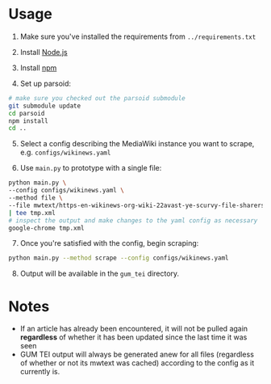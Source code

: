 # Usage
1. Make sure you've installed the requirements from `../requirements.txt`

2. Install [Node.js](https://nodejs.org/en/)

3. Install [npm](https://docs.npmjs.com/cli/install)

4. Set up parsoid:

```sh
# make sure you checked out the parsoid submodule
git submodule update
cd parsoid
npm install
cd ..
```

5. Select a config describing the MediaWiki instance you want to scrape, e.g. `configs/wikinews.yaml`

6. Use `main.py` to prototype with a single file:

```sh
python main.py \
--config configs/wikinews.yaml \
--method file \
--file mwtext/https-en-wikinews-org-wiki-22avast-ye-scurvy-file-sharers-21-22-3a-interview-with-swedish-pirate-party-leader-rickard-falkvinge_3911634  \
| tee tmp.xml
# inspect the output and make changes to the yaml config as necessary
google-chrome tmp.xml
```

7. Once you're satisfied with the config, begin scraping:

```sh
python main.py --method scrape --config configs/wikinews.yaml
```

8. Output will be available in the `gum_tei` directory.

# Notes
- If an article has already been encountered, it will not be pulled again **regardless** of whether it has been updated since the last time it was seen
- GUM TEI output will always be generated anew for all files (regardless of whether or not its mwtext was cached) according to the config as it currently is.
